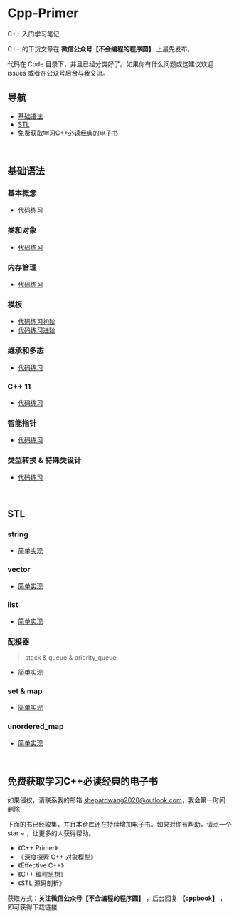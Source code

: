 # Cpp-Primer
C++ 入门学习笔记

C++ 的干货文章在 **微信公众号【不会编程的程序圆】** 上最先发布。

代码在 Code 目录下，并且已经分类好了。如果你有什么问题或这建议欢迎 issues 或者在公众号后台与我交流。


## 导航
- <a href="#level1">基础语法</a>
- <a href="#level2">STL</a>
- <a href="#book">免费获取学习C++必读经典的电子书</a>

<br>

<div id="level1">

## 基础语法

### 基本概念


- [代码练习](https://github.com/hairrrrr/Cpp-Primer/tree/master/Code/Practise/01_%E5%9F%BA%E6%9C%AC%E6%A6%82%E5%BF%B5)

### 类和对象

- [代码练习](https://github.com/hairrrrr/Cpp-Primer/tree/master/Code/Practise/02_%E7%B1%BB%E5%92%8C%E5%AF%B9%E8%B1%A1)

### 内存管理

- [代码练习](https://github.com/hairrrrr/Cpp-Primer/tree/master/Code/Practise/03_%E5%86%85%E5%AD%98%E7%AE%A1%E7%90%86)

### 模板

- [代码练习初阶](https://github.com/hairrrrr/Cpp-Primer/tree/master/Code/Practise/04_%E6%A8%A1%E6%9D%BF%E5%88%9D%E9%98%B6)
- [代码练习进阶](https://github.com/hairrrrr/Cpp-Primer/tree/master/Code/Practise/09_%E6%A8%A1%E6%9D%BF%E8%BF%9B%E9%98%B6_%E6%96%87%E4%BB%B6IO)



### 继承和多态

- [代码练习](https://github.com/hairrrrr/Cpp-Primer/tree/master/Code/Practise/10_%E7%BB%A7%E6%89%BF%E5%92%8C%E5%A4%9A%E6%80%81)

### C++ 11

- [代码练习](https://github.com/hairrrrr/Cpp-Primer/tree/master/Code/Practise/13_C%2B%2B11)

### 智能指针

- [代码练习](https://github.com/hairrrrr/Cpp-Primer/tree/master/Code/Practise/14_%E6%99%BA%E8%83%BD%E6%8C%87%E9%92%88)

### 类型转换 & 特殊类设计

- [代码练习](https://github.com/hairrrrr/Cpp-Primer/tree/master/Code/Practise/15_%E7%B1%BB%E5%9E%8B%E8%BD%AC%E6%8D%A2%26%E7%89%B9%E6%AE%8A%E7%B1%BB%E8%AE%BE%E8%AE%A1)

</div>

<br>

<div id="#level2">

## STL

### string

- [简单实现](https://github.com/hairrrrr/Cpp-Primer/tree/master/Code/Practise/05_string)

### vector

- [简单实现](https://github.com/hairrrrr/Cpp-Primer/tree/master/Code/Practise/06_vector)

### list

- [简单实现](https://github.com/hairrrrr/Cpp-Primer/tree/master/Code/Practise/07_list)

### 配接器

>stack & queue & priority_queue
>

- [简单实现](https://github.com/hairrrrr/Cpp-Primer/tree/master/Code/Practise/08_%E5%AE%B9%E5%99%A8%E9%80%82%E9%85%8D%E5%99%A8)

### set & map

- [简单实现](https://github.com/hairrrrr/Cpp-Primer/tree/master/Code/Practise/11_%E4%BA%8C%E5%8F%89%E6%A0%91%E8%BF%9B%E9%98%B6)

### unordered_map

- [简单实现](https://github.com/hairrrrr/Cpp-Primer/tree/master/Code/Practise/12_%E5%93%88%E5%B8%8C/02)

</div>


<br>

<div id="book">

## 免费获取学习C++必读经典的电子书

如果侵权，请联系我的邮箱 shepardwang2020@outlook.com，我会第一时间删除

下面的书已经收集，并且本仓库还在持续增加电子书。如果对你有帮助，请点一个 star ~ ，让更多的人获得帮助。

- 《C++ Primer》
- 《深度探索 C++ 对象模型》
- 《Effective C++》
- 《C++ 编程思想》
- 《STL 源码剖析》


获取方式：**关注微信公众号【不会编程的程序圆】** ，后台回复  **【cppbook】** ，即可获得下载链接

</div>